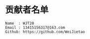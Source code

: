 
# 贡献者名单 #

```
Name  : WJT20  
Email : 13415156317@163.com  
Github: https://github.com/WeiJietao  
```
